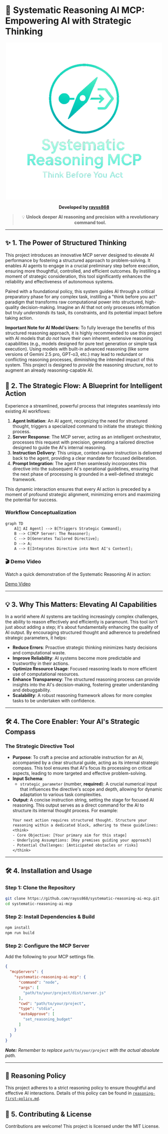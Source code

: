 # 🚀 Systematic Reasoning AI MCP: Empowering AI with Strategic Thinking

<div align="center">
<img src="image/logo.png" alt="logo" width="500" />

**Developed by [rayss868](https://github.com/rayss868)**

> 💡 **Unlock deeper AI reasoning and precision with a revolutionary command tool.**

---
</div>

## ✨ 1. The Power of Structured Thinking

This project introduces an innovative MCP server designed to elevate AI performance by fostering a structured approach to problem-solving. It enables AI agents to engage in a crucial preliminary step before execution, ensuring more thoughtful, controlled, and efficient outcomes. By instilling a moment of strategic consideration, this tool significantly enhances the reliability and effectiveness of autonomous systems.

Paired with a foundational policy, this system guides AI through a critical preparatory phase for any complex task, instilling a "think before you act" paradigm that transforms raw computational power into structured, high-quality decision-making. Imagine an AI that not only processes information but truly *understands* its task, its constraints, and its potential impact before taking action.

**Important Note for AI Model Users:** To fully leverage the benefits of this structured reasoning approach, it is highly recommended to use this project with AI models that *do not* have their own inherent, extensive reasoning capabilities (e.g., models designed for pure text generation or simple task execution). Using models with built-in advanced reasoning (like some versions of Gemini 2.5 pro, GPT-o3, etc.) may lead to redundant or conflicting reasoning processes, diminishing the intended impact of this system. This project is designed to *provide* the reasoning structure, not to augment an already reasoning-capable AI.

## 🔄 2. The Strategic Flow: A Blueprint for Intelligent Action

Experience a streamlined, powerful process that integrates seamlessly into existing AI workflows:

1.  **Agent Initiation**: An AI agent, recognizing the need for structured thought, triggers a specialized command to initiate the strategic thinking process.
2.  **Server Response**: The MCP server, acting as an intelligent orchestrator, processes this request with precision, generating a tailored directive designed to guide the AI's internal reasoning.
3.  **Instruction Delivery**: This unique, context-aware instruction is delivered back to the agent, providing a clear mandate for focused deliberation.
4.  **Prompt Integration**: The agent then seamlessly incorporates this directive into the subsequent AI's operational guidelines, ensuring that the next phase of processing is grounded in a well-defined strategic framework.

This dynamic interaction ensures that every AI action is preceded by a moment of profound strategic alignment, minimizing errors and maximizing the potential for success.

### Workflow Conceptualization
```mermaid
graph TD
    A[🤖 AI Agent] --> B[Triggers Strategic Command];
    B --> C[MCP Server: The Reasoner];
    C --> D[Generates Tailored Directive];
    D --> A;
    A --> E[Integrates Directive into Next AI's Context];
```

### 🎬 Demo Video

Watch a quick demonstration of the Systematic Reasoning AI in action:

[Demo Video](https://assets.rayzs.my.id/SRAI/demo.mp4)

---

## 💡 3. Why This Matters: Elevating AI Capabilities

In a world where AI systems are tackling increasingly complex challenges, the ability to reason effectively and efficiently is paramount. This tool isn't just about adding a step; it's about fundamentally enhancing the quality of AI output. By encouraging structured thought and adherence to predefined strategic parameters, it helps:

-   **Reduce Errors**: Proactive strategic thinking minimizes hasty decisions and computational waste.
-   **Improve Reliability**: AI systems become more predictable and trustworthy in their actions.
-   **Optimize Resource Usage**: Focused reasoning leads to more efficient use of computational resources.
-   **Enhance Transparency**: The structured reasoning process can provide insights into the AI's decision-making, fostering greater understanding and debuggability.
-   **Scalability**: A robust reasoning framework allows for more complex tasks to be undertaken with confidence.

---

## 🛠️ 4. The Core Enabler: Your AI's Strategic Compass

### The Strategic Directive Tool

-   **Purpose**: To craft a precise and actionable instruction for an AI, accompanied by a clear structural guide, acting as its internal strategic compass. This tool ensures that AI's focus its processing on critical aspects, leading to more targeted and effective problem-solving.
-   **Input Schema**:
    -   `strategic_parameter` (number, **required**): A crucial numerical input that influences the directive's scope and depth, allowing for dynamic adaptation to various task complexities.
-   **Output**: A concise instruction string, setting the stage for focused AI reasoning. This output serves as a direct command for the AI to structure its internal thought process. For example:
    ```
    Your next action requires structured thought. Structure your reasoning within a dedicated block, adhering to these guidelines:
    <think>
    - Core Objective: [Your primary aim for this stage]
    - Underlying Assumptions: [Key premises guiding your approach]
    - Potential Challenges: [Anticipated obstacles or risks]
    </think>
    ```

---

## 🛠️ 4. Installation and Usage

### Step 1: Clone the Repository
```bash
git clone https://github.com/rayss868/systematic-reasoning-ai-mcp.git
cd systematic-reasoning-ai-mcp
```

### Step 2: Install Dependencies & Build
```bash
npm install
npm run build
```

### Step 2: Configure the MCP Server
Add the following to your MCP settings file.

```json
{
  "mcpServers": {
    "systematic-reasoning-ai-mcp": {
      "command": "node",
      "args": [
        "path/to/your/project/dist/server.js"
      ],
      "cwd": "path/to/your/project",
      "type": "stdio",
      "autoApprove": [
        "set_reasoning_budget"
      ]
    }
  }
}
```
***Note:*** *Remember to replace `path/to/your/project` with the actual absolute path.*

---

## 📄 Reasoning Policy
This project adheres to a strict reasoning policy to ensure thoughtful and effective AI interactions. Details of this policy can be found in [`reasoning-first-policy.md`](./reasoning-first-policy.md).

## 🤝 5. Contributing & License

Contributions are welcome! This project is licensed under the MIT License.
